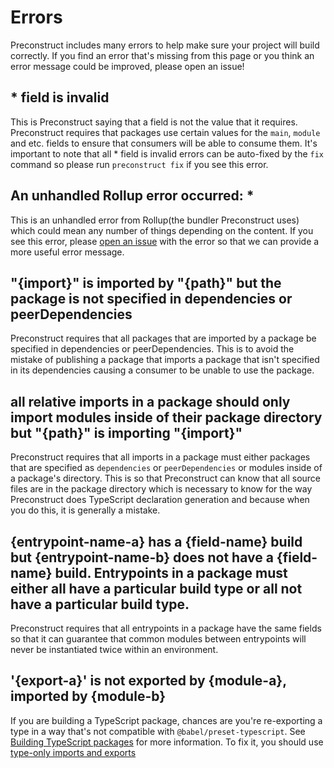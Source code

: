 # Errors

Preconstruct includes many errors to help make sure your project will build correctly. If you find an error that's missing from this page or you think an error message could be improved, please open an issue!

## \* field is invalid

This is Preconstruct saying that a field is not the value that it requires. Preconstruct requires that packages use certain values for the `main`, `module` and etc. fields to ensure that consumers will be able to consume them. It's important to note that all \* field is invalid errors can be auto-fixed by the `fix` command so please run `preconstruct fix` if you see this error.

## An unhandled Rollup error occurred: \*

This is an unhandled error from Rollup(the bundler Preconstruct uses) which could mean any number of things depending on the content. If you see this error, please [open an issue](https://github.com/preconstruct/preconstruct/issues/new) with the error so that we can provide a more useful error message.

## "{import}" is imported by "{path}" but the package is not specified in dependencies or peerDependencies

Preconstruct requires that all packages that are imported by a package be specified in dependencies or peerDependencies. This is to avoid the mistake of publishing a package that imports a package that isn't specified in its dependencies causing a consumer to be unable to use the package.

## all relative imports in a package should only import modules inside of their package directory but "{path}" is importing "{import}"

Preconstruct requires that all imports in a package must either packages that are specified as `dependencies` or `peerDependencies` or modules inside of a package's directory. This is so that Preconstruct can know that all source files are in the package directory which is necessary to know for the way Preconstruct does TypeScript declaration generation and because when you do this, it is generally a mistake.

## {entrypoint-name-a} has a {field-name} build but {entrypoint-name-b} does not have a {field-name} build. Entrypoints in a package must either all have a particular build type or all not have a particular build type.

Preconstruct requires that all entrypoints in a package have the same fields so that it can guarantee that common modules between entrypoints will never be instantiated twice within an environment.

## '{export-a}' is not exported by {module-a}, imported by {module-b}

If you are building a TypeScript package, chances are you're re-exporting a type in a way that's not compatible with `@babel/preset-typescript`. See [Building TypeScript packages](/guides/building-typescript-packages) for more information. To fix it, you should use [type-only imports and exports](https://www.typescriptlang.org/docs/handbook/release-notes/typescript-3-8.html#type-only-imports-and-export)
